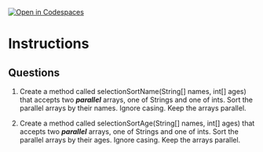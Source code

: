 [![Open in Codespaces](https://classroom.github.com/assets/launch-codespace-2972f46106e565e64193e422d61a12cf1da4916b45550586e14ef0a7c637dd04.svg)](https://classroom.github.com/open-in-codespaces?assignment_repo_id=19025524)
# Instructions  

  ## Questions
1. Create a method called selectionSortName(String[] names, int[] ages) that accepts two **_parallel_** arrays, one of Strings and one of ints.  Sort the parallel arrays by their names.  Ignore casing. Keep the arrays parallel.

2. Create a method called selectionSortAge(String[] names, int[] ages) that accepts two **_parallel_** arrays, one of Strings and one of ints.  Sort the parallel arrays by their ages.  Ignore casing. Keep the arrays parallel.
